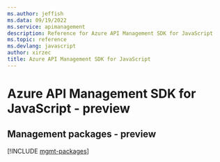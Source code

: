 ```yaml
---
ms.author: jeffish
ms.data: 09/19/2022
ms.service: apimanagement
description: Reference for Azure API Management SDK for JavaScript
ms.topic: reference
ms.devlang: javascript
author: xirzec
title: Azure API Management SDK for JavaScript
---
```

# Azure API Management SDK for JavaScript - preview

## Management packages - preview
[!INCLUDE [mgmt-packages](api-management-mgmt-index.md)]